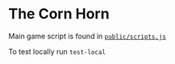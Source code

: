 # The Corn Horn


Main game script is found in [`public/scripts.js`](https://github.com/elena-vi/the_corn_horn/blob/master/public/scripts.js)

To test locally run `test-local`
